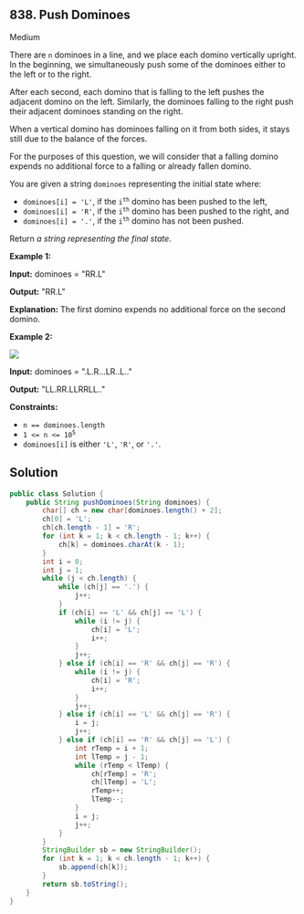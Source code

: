 ## 838\. Push Dominoes

Medium

There are `n` dominoes in a line, and we place each domino vertically upright. In the beginning, we simultaneously push some of the dominoes either to the left or to the right.

After each second, each domino that is falling to the left pushes the adjacent domino on the left. Similarly, the dominoes falling to the right push their adjacent dominoes standing on the right.

When a vertical domino has dominoes falling on it from both sides, it stays still due to the balance of the forces.

For the purposes of this question, we will consider that a falling domino expends no additional force to a falling or already fallen domino.

You are given a string `dominoes` representing the initial state where:

*   `dominoes[i] = 'L'`, if the <code>i<sup>th</sup></code> domino has been pushed to the left,
*   `dominoes[i] = 'R'`, if the <code>i<sup>th</sup></code> domino has been pushed to the right, and
*   `dominoes[i] = '.'`, if the <code>i<sup>th</sup></code> domino has not been pushed.

Return _a string representing the final state_.

**Example 1:**

**Input:** dominoes = "RR.L"

**Output:** "RR.L"

**Explanation:** The first domino expends no additional force on the second domino.

**Example 2:**

![](https://s3-lc-upload.s3.amazonaws.com/uploads/2018/05/18/domino.png)

**Input:** dominoes = ".L.R...LR..L.."

**Output:** "LL.RR.LLRRLL.."

**Constraints:**

*   `n == dominoes.length`
*   <code>1 <= n <= 10<sup>5</sup></code>
*   `dominoes[i]` is either `'L'`, `'R'`, or `'.'`.

## Solution

```java
public class Solution {
    public String pushDominoes(String dominoes) {
        char[] ch = new char[dominoes.length() + 2];
        ch[0] = 'L';
        ch[ch.length - 1] = 'R';
        for (int k = 1; k < ch.length - 1; k++) {
            ch[k] = dominoes.charAt(k - 1);
        }
        int i = 0;
        int j = 1;
        while (j < ch.length) {
            while (ch[j] == '.') {
                j++;
            }
            if (ch[i] == 'L' && ch[j] == 'L') {
                while (i != j) {
                    ch[i] = 'L';
                    i++;
                }
                j++;
            } else if (ch[i] == 'R' && ch[j] == 'R') {
                while (i != j) {
                    ch[i] = 'R';
                    i++;
                }
                j++;
            } else if (ch[i] == 'L' && ch[j] == 'R') {
                i = j;
                j++;
            } else if (ch[i] == 'R' && ch[j] == 'L') {
                int rTemp = i + 1;
                int lTemp = j - 1;
                while (rTemp < lTemp) {
                    ch[rTemp] = 'R';
                    ch[lTemp] = 'L';
                    rTemp++;
                    lTemp--;
                }
                i = j;
                j++;
            }
        }
        StringBuilder sb = new StringBuilder();
        for (int k = 1; k < ch.length - 1; k++) {
            sb.append(ch[k]);
        }
        return sb.toString();
    }
}
```
